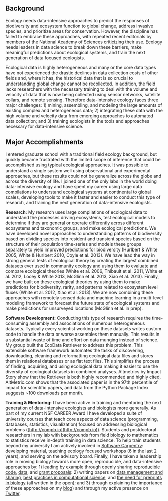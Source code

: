 ## Background

Ecology needs data-intensive approaches to predict the responses of biodiversity
and ecosystem function to global change, address invasive species, and
prioritize areas for conservation. However, the discipline has failed to embrace
these approaches, with repeated recent editorials by members of the National
Academy of Sciences criticizing their use. Ecology needs leaders in data science
to break down these barriers, make meaningful predictions about ecological
systems, and train the next generation of data focused ecologists.

Ecological data is highly heterogeneous and many or the core data types have not
experienced the drastic declines in data collection costs of other fields and,
where it has, the historical data that is so crucial to understanding global
change cannot be recollected. In addition, the field lacks researchers with the
necessary training to deal with the volume and velocity of data that is now
being collected using sensor networks, satellite collars, and remote
sensing. Therefore data-intensive ecology faces three major challenges: 1)
mining, assembling, and modeling the large amounts of existing complex and
heterogeneous data; 2) integrating these data with the high volume and velocity
data from emerging approaches to automated data collection; and 3) training
ecologists in the tools and approaches necessary for data-intensive science.

## Major Accomplishments

I entered graduate school with a traditional field ecology background, but
quickly became frustrated with the limited scope of inference that could be
accomplished using typical ecological approaches. It was possible to understand
a single system well using observational and experimental approaches, but these
results could not be generalize across the globe and across the diversity of
life. I joined one of the only labs in the world doing data-intensive ecology
and have spent my career using large data compilations to understand ecological
systems at continental to global scales, developing tools to make it faster and
easier to conduct this type of research, and training the next generation of
data-intensive ecologists.

**Research:** My research uses large compilations of ecological data to
understand the processes driving ecosystems, test ecological models to determine
if they are general or operate differently across different ecosystems and
taxonomic groups, and make ecological predictions. We have developed novel
approaches to understanding patterns of biodiversity based on dividing species
into resident and transient species based on the structure of their population
time-series and models these groups separately to yield improved predictions for
biodiversity (Hurlbert & White 2005, White & Hurlbert 2010, Coyle et
al. 2013). We have lead the way in strong general tests of ecological theory by
creating the largest combined datasets ever used in community ecology and using
them to evaluate and compare ecological theories (White et al. 2006, Thibault et
al. 2011, White et al. 2012, Locey & White 2013, McGlinn et al. 2013, Xiao et
al. 2013). Finally, we have built on these ecological theories by using them to
make predictions for biodiversity, rarity, and patterns related to ecosystem
level fluxes (White et al. 2012, Xiao et al. 2013). We are now combining these
approaches with remotely sensed data and machine learning in a multi-level
modeling framework to forecast the future state of ecological systems and make
predictions for unsurveyed locations (McGlinn et al. in prep).

**Software Development:** Conducting this type of research requires the
time-consuming assembly and associations of numerous heterogeneous
datasets. Typically every scientist working on these datasets writes custom code
to handle the data or worse assembles them manually. This results in a
substantial waste of time and effort on data munging instead of science. My
group built the EcoData Retriever to address this problem. This extensible
software framework automates the tasks of discovering, downloading, cleaning and
reformatting ecological data files and stores them in relational databases or as
flat text files. This simplifies the process of finding, acquiring, and using
ecological data making it easier to use the diversity of ecological datasets in
combined analyses. Altmetrics by Impact Story show that the Retriever is both
highly recommended and highly cited, AltMetric.com shows that the associated
paper is in the 97th percentile of impact for scientific papers, and data from
the Python Package Index suggests ~100 downloads per month.

**Training & Mentoring:** I have been active in training and mentoring the next
generation of data-intensive ecologists and biologists more generally. As part
of my current NSF CAREER Award I have developed a suite of university courses
that teach core aspects of data science (programming, databases, statistics,
visualization) focused on addressing biological problems
([http://compb.io](http://compb.io)). Students and postdoctoral researchers in
my lab with backgrounds from field biology to mathematics to statistics receive
in-depth training in data science. To help train students beyond my university I
am actively involved in [Software Carpentry](http://software-carpentry.org):
developing material, teaching ecology focused workshops (6 in the last 2 years),
and serving on the advisory board. Finally, I have taken a leadership role in
moving biology towards more open, reproducible, and data-intensive approaches
by: 1) leading by example through openly sharing
[reproducible code](https://github.com/weecology),
[data](http://esapubs.org/archive/ecol/E092/201/default.htm), and
[grant proposals](http://figshare.com/authors/Ethan%20P.%20White/97015): 2)
writing papers on
[data management and sharing](http://doi.org/10.4033/iee.2013.6b.6.f),
[best practices in computational science](http://doi.org/10.1371/journal.pbio.1001745),
and
[the need for preprints in biology](http://doi.org/10.1371/journal.pbio.1001563)
(all written in the open); and 3) through explaining the importance of these
approaches on my [blog](http://jabberwockyecology.org)) and through my active
presence on [Twitter](https://twitter.com/ethanwhite).

